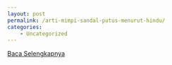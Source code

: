 ```yaml
---
layout: post
permalink: /arti-mimpi-sandal-putus-menurut-hindu/
categories:
    - Uncategorized
---
```


[Baca Selengkapnya](/07)